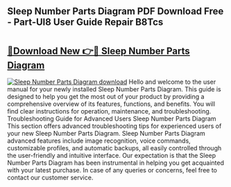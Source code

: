 ## Sleep Number Parts Diagram PDF Download Free - Part-Ul8 User Guide Repair B8Tcs

# <h2><a href="http://dfm82v8.blite.top/?on=Sleep+Number+Parts+Diagram">🔗Download New 👉🔴 Sleep Number Parts Diagram</a></h2>

[![Sleep Number Parts Diagram download](https://i.imgur.com/lujVjoI.png)](http://dfm82v8.blite.top/?on=Sleep+Number+Parts+Diagram)
Hello and welcome to the user manual for your newly installed Sleep Number Parts Diagram. This guide is designed to help you get the most out of your product by providing a comprehensive overview of its features, functions, and benefits. You will find clear instructions for operation, maintenance, and troubleshooting. Troubleshooting Guide for Advanced Users Sleep Number Parts Diagram This section offers advanced troubleshooting tips for experienced users of your new Sleep Number Parts Diagram. Sleep Number Parts Diagram advanced features include image recognition, voice commands, customizable profiles, and automatic backups, all easily controlled through the user-friendly and intuitive interface. Our expectation is that the Sleep Number Parts Diagram has been instrumental in helping you get acquainted with your latest purchase. In case of any queries or concerns, feel free to contact our customer service.
